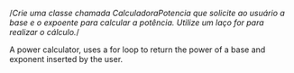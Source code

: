 /*Crie uma classe chamada CalculadoraPotencia que solicite ao usuário a base e o expoente para calcular a potência. Utilize um laço for para realizar o cálculo.​*/

A power calculator, uses a for loop to return the power of a base and exponent inserted by the user.